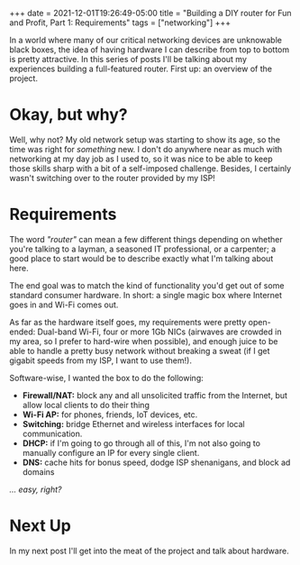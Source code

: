 +++ 
date = 2021-12-01T19:26:49-05:00
title = "Building a DIY router for Fun and Profit, Part 1: Requirements"
tags = ["networking"]
+++

In a world where many of our critical networking devices are unknowable black
boxes, the idea of having hardware I can describe from top to bottom is pretty
attractive. In this series of posts I'll be talking about my experiences
building a full-featured router. First up: an overview of the project.

# Okay, but why?

Well, why not? My old network setup was starting to show its age, so the time
was right for *something* new. I don't do anywhere near as much with networking
at my day job as I used to, so it was nice to be able to keep those skills
sharp with a bit of a self-imposed challenge. Besides, I certainly wasn't
switching over to the router provided by my ISP!

# Requirements

The word *"router"* can mean a few different things depending on whether you're
talking to a layman, a seasoned IT professional, or a carpenter; a good place
to start would be to describe exactly what I'm talking about here.

The end goal was to match the kind of functionality you'd get out of
some standard consumer hardware. In short: a single magic box where Internet
goes in and Wi-Fi comes out.

As far as the hardware itself goes, my requirements were pretty open-ended:
Dual-band Wi-Fi, four or more 1Gb NICs (airwaves are crowded in my area, so I prefer
to hard-wire when possible), and enough juice to be able to handle a pretty
busy network without breaking a sweat (if I get gigabit speeds from my ISP, I
want to use them!).

Software-wise, I wanted the box to do the following:

* **Firewall/NAT:** block any and all unsolicited traffic from the Internet,
  but allow local clients to do their thing
* **Wi-Fi AP:** for phones, friends, IoT devices, etc.
* **Switching:** bridge Ethernet and wireless interfaces for local
  communication.
* **DHCP:** if I'm going to go through all of this, I'm not also going to
  manually configure an IP for every single client.
* **DNS:** cache hits for bonus speed, dodge ISP shenanigans, and block ad
  domains

*... easy, right?*

# Next Up

In my next post I'll get into the meat of the project and talk about hardware.


